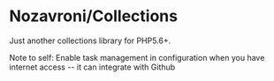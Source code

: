 # Nozavroni/Collections

Just another collections library for PHP5.6+. 

Note to self: Enable task management in configuration when you have internet access -- it can integrate with Github